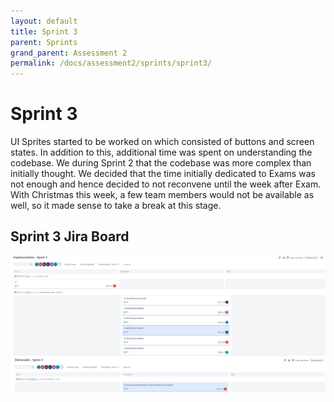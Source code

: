 ```yaml
---
layout: default
title: Sprint 3
parent: Sprints
grand_parent: Assessment 2
permalink: /docs/assessment2/sprints/sprint3/
---
```


# Sprint 3

UI Sprites started to be worked on which consisted of buttons and screen states. In addition to this, additional time was spent on understanding the codebase. We during Sprint 2 that the codebase was more complex than initially thought.
We decided that the time initially dedicated to Exams was not enough and hence decided to not reconvene until the week after Exam. With Christmas this week, a few team members would not be available as well, so it made sense to take a break at this stage.

## Sprint 3 Jira Board

![Sprint 3](https://raw.githubusercontent.com/Dragon-Boat-Z/Assessment2/website/docs/assets/assessment2/static/sprints/Sprint3.png "Sprint 3")